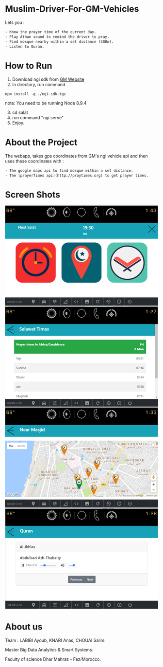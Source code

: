 # Muslim-Driver-For-GM-Vehicles

Lets you :
	
	- Know the prayer time of the current day. 
	- Play Athan sound to remind the driver to pray.
	- Find mosque nearby within a set distance (500m).
	- Listen to Quran.

# How to Run

1. Download ngi sdk from [GM Website](https://developer.gm.com/ngi/downloads)
2. In directory, run command

```
npm install -g ./ngi-sdk.tgz
```
note: You need to be running Node 8.9.4

3. cd salat
4. run command "ngi serve"
5. Enjoy.



# About the Project

The webapp, takes gps coordinates from GM's ngi vehicle api and then uses these coordinates with :

	- The google maps api to find mosque within a set distance.
	- The [prayerTimes api](http://praytimes.org) to get prayer times.


# Screen Shots

![index](./index.png)
![prayertimes](./prayer_times.png)
![map](./map.png)
![quran](./quran.png)

# About us
Team : LABIBI Ayoub, KNARI Anas, CHOUAI Salim.

Master Big Data Analytics & Smart Systems.

Faculty of science Dhar Mahraz - Fez/Morocco.

